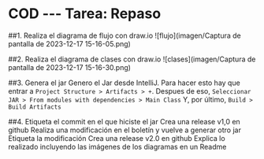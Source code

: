 # COD --- Tarea: Repaso

##1. Realiza el diagrama de flujo con draw.io
![flujo](imagen/Captura de pantalla de 2023-12-17 15-16-05.png)

##2. Realiza el diagrama de clases con draw.io
![clases](imagen/Captura de pantalla de 2023-12-17 15-16-30.png)

##3. Genera el jar
Genero el Jar desde IntelliJ. Para hacer esto hay que entrar a `Project Structure > Artifacts > +`.
Despues de eso, `Seleccionar JAR > From modules with dependencies > Main Class`
Y, por último, `Build > Build Artifacts`

##4. Etiqueta el commit en el que hiciste el jar
    Crea una release v1,0 en github
    Realiza una modificación en el boletín y vuelve a generar otro jar
    Etiqueta la modificación 
    Crea una release v2.0 en github
    Explica lo realizado incluyendo las imágenes de los diagramas en un Readme

